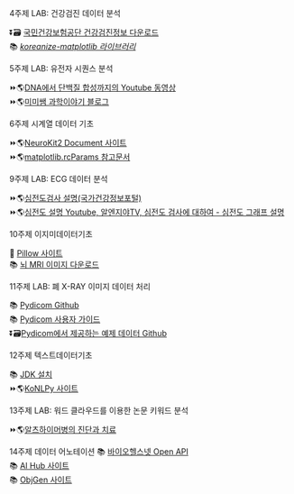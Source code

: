 4주제 LAB: 건강검진 데이터 분석

⏬🗃️ [국민건강보험공단 건강검진정보 다운로드](https://www.data.go.kr/data/15007122/fileData.do)  
📚 [*koreanize-matplotlib 라이브러리*](https://github.com/seongminp/koreanize-matplotlib)

5주제 LAB: 유전자 시퀀스 분석

⏩🌎[DNA에서 단백질 합성까지의 Youtube 동영상](https://youtu.be/gG7uCskUOrA?si=0nB6a__nbt0jI1Gu)  
⏩🌎[미미쌤 과학이야기 블로그](https://m.blog.naver.com/sangmi001/222390415116)

6주제 시계열 데이터 기초

⏩🌎[NeuroKit2 Document 사이트](https://neuropsychology.github.io/NeuroKit/)  
⏩🌎[matplotlib.rcParams 참고문서](https://matplotlib.org/stable/api/matplotlib_configuration_api.html#matplotlib.rcParams)

9주제 LAB: ECG 데이터 분석

⏩🌎[심전도검사 설명(국가건강정보포털)](https://health.kdca.go.kr/healthinfo/biz/health/gnrlzHealthInfo/gnrlzHealthInfo/gnrlzHealthInfoView.do?cntnts_sn=3827)  
⏩🌎[심전도 설명 Youtube, 알엔지야TV, 심전도 검사에 대하여 - 심전도 그래프 설명](https://www.youtube.com/watch?v=YlEDz0_xQ4M)

10주제 이지미데이터기초

📖 [Pillow 사이트](https://pillow.readthedocs.io/en/stable/)  
📚 [뇌 MRI 이미지 다운로드](https://www.frontiersin.org/files/Articles/640239/fneur-12-640239-HTML/image_m/fneur-12-640239-g001.jpg)

11주제 LAB: 폐 X-RAY 이미지 데이터 처리

📚 [Pydicom Github](https://github.com/pydicom/pydicom)  
📚 [Pydicom 사용자 가이드](https://pydicom.github.io/pydicom/stable/guides/user/index.html)  
⏬🗃️[Pydicom에서 제공하는 예제 데이터 Github](https://github.com/pydicom/pydicom-data/tree/master/data_store/data)

12주제 텍스트데이터기초

📚 [JDK 설치](https://www.oracle.com/java/technologies/downloads/#jdk20-windows)  
⏩🌎[KoNLPy 사이트](https://konlpy.org/ko/latest/index.html)

13주제 LAB: 워드 클라우드를 이용한 논문 키워드 분석

⏩🌎[알츠하이머병의 진단과 치료](https://www.jksronline.org/DOIx.php?id=10.3348/jksr.2024.0146)

14주제 데이터 어노테이션
📚 [바이오헬스넷 Open API](https://edu.kohi.or.kr/biohealthnet/openapi/BD_selectOpenapi.do)  
📚 [AI Hub 사이트](https://www.aihub.or.kr)  
📚 [ObjGen 사이트](https://www.objgen.com/json/local/design)

